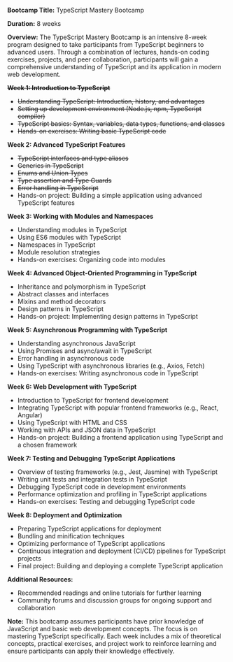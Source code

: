 **Bootcamp Title:** TypeScript Mastery Bootcamp

**Duration:** 8 weeks

**Overview:**
The TypeScript Mastery Bootcamp is an intensive 8-week program designed to take participants from TypeScript beginners to advanced users. Through a combination of lectures, hands-on coding exercises, projects, and peer collaboration, participants will gain a comprehensive understanding of TypeScript and its application in modern web development.

~~**Week 1: Introduction to TypeScript**~~
- ~~Understanding TypeScript: Introduction, history, and advantages~~
- ~~Setting up development environment (Node.js, npm, TypeScript compiler)~~
- ~~TypeScript basics: Syntax, variables, data types, functions, and classes~~
- ~~Hands-on exercises: Writing basic TypeScript code~~

**Week 2: Advanced TypeScript Features**
- ~~TypeScript interfaces and type aliases~~
- ~~Generics in TypeScript~~
- ~~Enums and Union Types~~
- ~~Type assertion and Type Guards~~
- ~~Error handling in TypeScript~~
- Hands-on project: Building a simple application using advanced TypeScript features

**Week 3: Working with Modules and Namespaces**
- Understanding modules in TypeScript
- Using ES6 modules with TypeScript
- Namespaces in TypeScript
- Module resolution strategies
- Hands-on exercises: Organizing code into modules

**Week 4: Advanced Object-Oriented Programming in TypeScript**
- Inheritance and polymorphism in TypeScript
- Abstract classes and interfaces
- Mixins and method decorators
- Design patterns in TypeScript
- Hands-on project: Implementing design patterns in TypeScript

**Week 5: Asynchronous Programming with TypeScript**
- Understanding asynchronous JavaScript
- Using Promises and async/await in TypeScript
- Error handling in asynchronous code
- Using TypeScript with asynchronous libraries (e.g., Axios, Fetch)
- Hands-on exercises: Writing asynchronous code in TypeScript

**Week 6: Web Development with TypeScript**
- Introduction to TypeScript for frontend development
- Integrating TypeScript with popular frontend frameworks (e.g., React, Angular)
- Using TypeScript with HTML and CSS
- Working with APIs and JSON data in TypeScript
- Hands-on project: Building a frontend application using TypeScript and a chosen framework

**Week 7: Testing and Debugging TypeScript Applications**
- Overview of testing frameworks (e.g., Jest, Jasmine) with TypeScript
- Writing unit tests and integration tests in TypeScript
- Debugging TypeScript code in development environments
- Performance optimization and profiling in TypeScript applications
- Hands-on exercises: Testing and debugging TypeScript code

**Week 8: Deployment and Optimization**
- Preparing TypeScript applications for deployment
- Bundling and minification techniques
- Optimizing performance of TypeScript applications
- Continuous integration and deployment (CI/CD) pipelines for TypeScript projects
- Final project: Building and deploying a complete TypeScript application

**Additional Resources:**
- Recommended readings and online tutorials for further learning
- Community forums and discussion groups for ongoing support and collaboration

**Note:** This bootcamp assumes participants have prior knowledge of JavaScript and basic web development concepts. The focus is on mastering TypeScript specifically. Each week includes a mix of theoretical concepts, practical exercises, and project work to reinforce learning and ensure participants can apply their knowledge effectively.